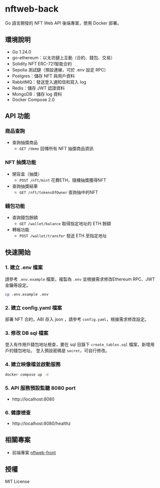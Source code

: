 
# nftweb-back

Go 語言開發的 NFT Web API 後端專案，使用 Docker 部署。


## 環境說明

- Go 1.24.0
- go-ethereum：以太坊鏈上互動（合約、錢包、交易）
- Solidity NFT ERC-721智能合約
- Sepolia 測試鏈（預設連線，可於 .env 設定 RPC）
- Postgres：儲存 NFT 與用戶資料
- RabbitMQ：發送登入通知信和寫入 log
- Redis：儲存 JWT 認證資料
- MongoDB：儲存 log 資料
- Docker Compose 2.0

## API 功能

### 商品查詢

- 查詢抽獎商品
	- `GET /demo` 回傳所有 NFT 抽獎商品資訊

### NFT 抽獎功能

- 開盲盒（抽獎）
    - `POST /nft/mint` 花費ETH，隨機抽獎獲得NFT
- 查詢抽獎結果
    - `GET /nft/tokensOfOwner` 查詢抽中的NFT

### 錢包功能

- 查詢錢包餘額
	- `GET /wallet/balance` 取得指定地址的 ETH 餘額
- 轉帳功能
	- `POST /wallet/transfer` 發送 ETH 至指定地址

## 快速開始

### 1. 建立 .env 檔案

請參考 `.env.example` 檔案，複製為 `.env` 並根據需求修改Ethereum RPC、JWT金鑰等設定。

```bash
cp .env.example .env
```

### 2. 建立 config.yaml 檔案

部署 NFT 合約，ABI 存入 json ，請參考 `config.yaml`，根據需求修改設定。

### 3. 修改 DB sql 檔案

登入有作用戶錢包地址檢查，要在 sql 目錄下 `create_tables.sql` 檔案，新增用戶的錢包地址。
登入預設密碼是 `secret`，可自行修改。

### 4. 建立映像檔並啟動服務

```bash
docker compose up -d
```

### 5. API 服務預設監聽 8080 port

- http://localhost:8080

### 6. 健康檢查

- http://localhost:8080/healthz

## 相關專案

- 前端專案 [nftweb-front](https://github.com/wkchen007/nftweb-front)

## 授權

MIT License
